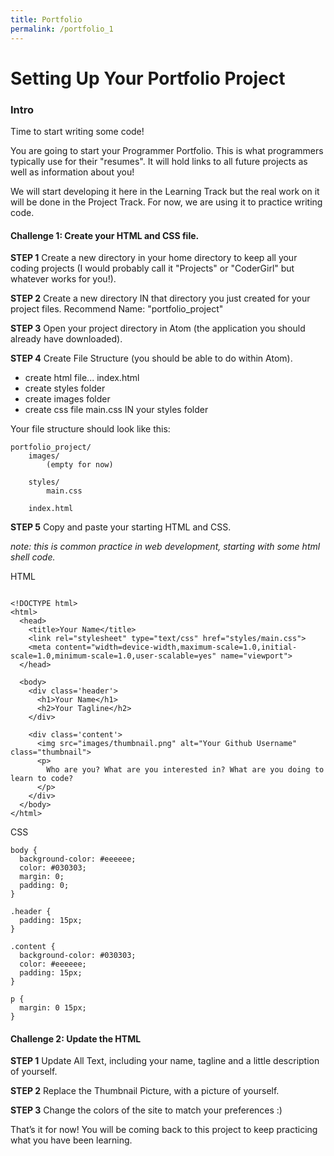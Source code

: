 ```yaml
---
title: Portfolio
permalink: /portfolio_1
---
```


# Setting Up Your Portfolio Project

### Intro
Time to start writing some code!

You are going to start your Programmer Portfolio. This is what programmers typically use for their "resumes". It will hold links to all future projects as well as information about you!

We will start developing it here in the Learning Track but the real work on it will be done in the Project Track. For now, we are using it to practice writing code.


#### Challenge 1: Create your HTML and CSS file.

**STEP 1** Create a new directory in your home directory to keep all your coding projects (I would probably call it "Projects" or "CoderGirl" but whatever works for you!).

**STEP 2** Create a new directory IN that directory you just created for your project files. Recommend Name: "portfolio_project"

**STEP 3** Open your project directory in Atom (the application you should already have downloaded).

**STEP 4** Create File Structure (you should be able to do within Atom).

- create html file... index.html
- create styles folder
- create images folder
- create css file main.css IN your styles folder

Your file structure should look like this:
```
portfolio_project/
    images/
        (empty for now)

    styles/
        main.css

    index.html
```

**STEP 5** Copy and paste your starting HTML and CSS.  

_note: this is common practice in web development, starting with some html shell code._


HTML
```

<!DOCTYPE html>
<html>
  <head>
    <title>Your Name</title>
    <link rel="stylesheet" type="text/css" href="styles/main.css">
    <meta content="width=device-width,maximum-scale=1.0,initial-scale=1.0,minimum-scale=1.0,user-scalable=yes" name="viewport">
  </head>

  <body>
    <div class='header'>
      <h1>Your Name</h1>
      <h2>Your Tagline</h2>
    </div>

    <div class='content'>
      <img src="images/thumbnail.png" alt="Your Github Username" class="thumbnail">
      <p>
        Who are you? What are you interested in? What are you doing to learn to code?
      </p>
    </div>
  </body>
</html>

```

CSS
```
body {
  background-color: #eeeeee;
  color: #030303;
  margin: 0;
  padding: 0;
}

.header {
  padding: 15px;
}

.content {
  background-color: #030303;
  color: #eeeeee;
  padding: 15px;
}

p {
  margin: 0 15px;
}
```

#### Challenge 2: Update the HTML

**STEP 1** Update All Text, including your name, tagline and a little description of yourself.

**STEP 2** Replace the Thumbnail Picture, with a picture of yourself.

**STEP 3** Change the colors of the site to match your preferences :)

That’s it for now! You will be coming back to this project to keep practicing what you have been learning.

